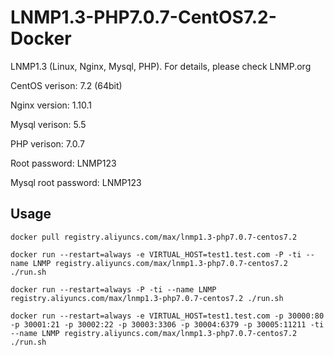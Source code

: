 # LNMP1.3-PHP7.0.7-CentOS7.2-Docker

LNMP1.3 (Linux, Nginx, Mysql, PHP). For details, please check LNMP.org

CentOS verison: 7.2 (64bit)

Nginx version: 1.10.1

Mysql verison: 5.5

PHP verison: 7.0.7

Root password: LNMP123

Mysql root password: LNMP123

## Usage

```docker pull registry.aliyuncs.com/max/lnmp1.3-php7.0.7-centos7.2```

```docker run --restart=always -e VIRTUAL_HOST=test1.test.com -P -ti --name LNMP registry.aliyuncs.com/max/lnmp1.3-php7.0.7-centos7.2 ./run.sh```

```docker run --restart=always -P -ti --name LNMP registry.aliyuncs.com/max/lnmp1.3-php7.0.7-centos7.2 ./run.sh```

```docker run --restart=always -e VIRTUAL_HOST=test1.test.com -p 30000:80 -p 30001:21 -p 30002:22 -p 30003:3306 -p 30004:6379 -p 30005:11211 -ti --name LNMP registry.aliyuncs.com/max/lnmp1.3-php7.0.7-centos7.2 ./run.sh```